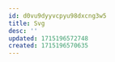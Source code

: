 ```yaml
---
id: d0vu9dyyvcpyu98dxcng3w5
title: Svg
desc: ''
updated: 1715196572748
created: 1715196570635
---
```


